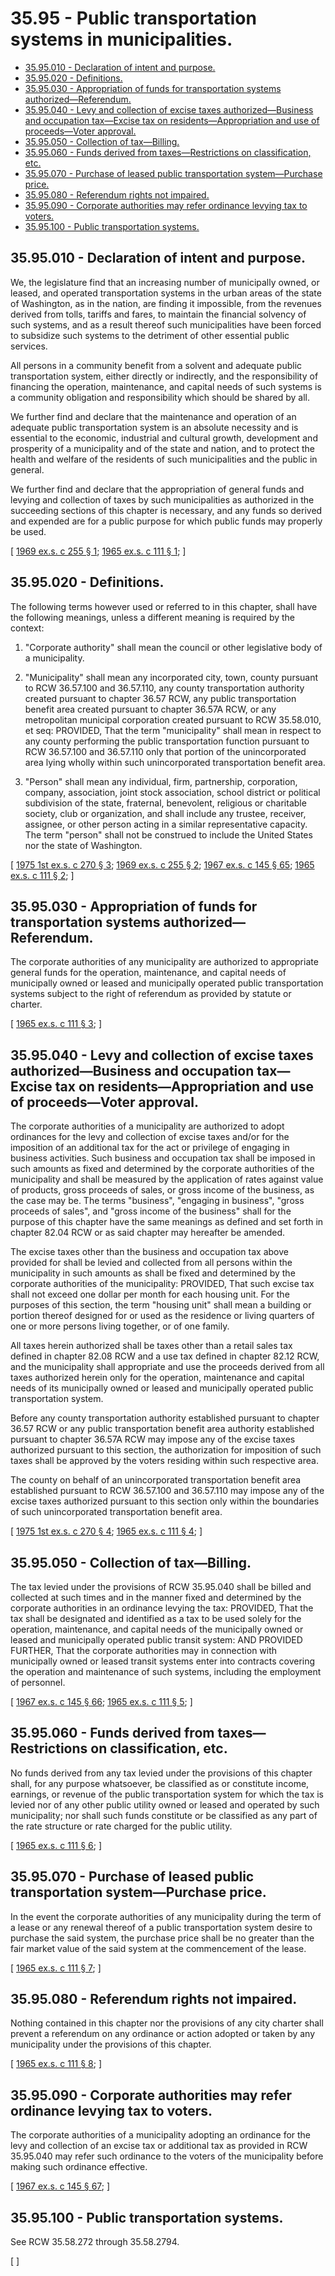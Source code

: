 # 35.95 - Public transportation systems in municipalities.
* [35.95.010 - Declaration of intent and purpose.](#3595010---declaration-of-intent-and-purpose)
* [35.95.020 - Definitions.](#3595020---definitions)
* [35.95.030 - Appropriation of funds for transportation systems authorized—Referendum.](#3595030---appropriation-of-funds-for-transportation-systems-authorizedreferendum)
* [35.95.040 - Levy and collection of excise taxes authorized—Business and occupation tax—Excise tax on residents—Appropriation and use of proceeds—Voter approval.](#3595040---levy-and-collection-of-excise-taxes-authorizedbusiness-and-occupation-taxexcise-tax-on-residentsappropriation-and-use-of-proceedsvoter-approval)
* [35.95.050 - Collection of tax—Billing.](#3595050---collection-of-taxbilling)
* [35.95.060 - Funds derived from taxes—Restrictions on classification, etc.](#3595060---funds-derived-from-taxesrestrictions-on-classification-etc)
* [35.95.070 - Purchase of leased public transportation system—Purchase price.](#3595070---purchase-of-leased-public-transportation-systempurchase-price)
* [35.95.080 - Referendum rights not impaired.](#3595080---referendum-rights-not-impaired)
* [35.95.090 - Corporate authorities may refer ordinance levying tax to voters.](#3595090---corporate-authorities-may-refer-ordinance-levying-tax-to-voters)
* [35.95.100 - Public transportation systems.](#3595100---public-transportation-systems)
## 35.95.010 - Declaration of intent and purpose.
We, the legislature find that an increasing number of municipally owned, or leased, and operated transportation systems in the urban areas of the state of Washington, as in the nation, are finding it impossible, from the revenues derived from tolls, tariffs and fares, to maintain the financial solvency of such systems, and as a result thereof such municipalities have been forced to subsidize such systems to the detriment of other essential public services.

All persons in a community benefit from a solvent and adequate public transportation system, either directly or indirectly, and the responsibility of financing the operation, maintenance, and capital needs of such systems is a community obligation and responsibility which should be shared by all.

We further find and declare that the maintenance and operation of an adequate public transportation system is an absolute necessity and is essential to the economic, industrial and cultural growth, development and prosperity of a municipality and of the state and nation, and to protect the health and welfare of the residents of such municipalities and the public in general.

We further find and declare that the appropriation of general funds and levying and collection of taxes by such municipalities as authorized in the succeeding sections of this chapter is necessary, and any funds so derived and expended are for a public purpose for which public funds may properly be used.

\[ [1969 ex.s. c 255 § 1](https://leg.wa.gov/CodeReviser/documents/sessionlaw/1969ex1c255.pdf?cite=1969%20ex.s.%20c%20255%20§%201); [1965 ex.s. c 111 § 1](https://leg.wa.gov/CodeReviser/documents/sessionlaw/1965ex1c111.pdf?cite=1965%20ex.s.%20c%20111%20§%201); \]

## 35.95.020 - Definitions.
The following terms however used or referred to in this chapter, shall have the following meanings, unless a different meaning is required by the context:

1. "Corporate authority" shall mean the council or other legislative body of a municipality.

2. "Municipality" shall mean any incorporated city, town, county pursuant to RCW 36.57.100 and 36.57.110, any county transportation authority created pursuant to chapter 36.57 RCW, any public transportation benefit area created pursuant to chapter 36.57A RCW, or any metropolitan municipal corporation created pursuant to RCW 35.58.010, et seq: PROVIDED, That the term "municipality" shall mean in respect to any county performing the public transportation function pursuant to RCW 36.57.100 and 36.57.110 only that portion of the unincorporated area lying wholly within such unincorporated transportation benefit area.

3. "Person" shall mean any individual, firm, partnership, corporation, company, association, joint stock association, school district or political subdivision of the state, fraternal, benevolent, religious or charitable society, club or organization, and shall include any trustee, receiver, assignee, or other person acting in a similar representative capacity. The term "person" shall not be construed to include the United States nor the state of Washington.

\[ [1975 1st ex.s. c 270 § 3](https://leg.wa.gov/CodeReviser/documents/sessionlaw/1975ex1c270.pdf?cite=1975%201st%20ex.s.%20c%20270%20§%203); [1969 ex.s. c 255 § 2](https://leg.wa.gov/CodeReviser/documents/sessionlaw/1969ex1c255.pdf?cite=1969%20ex.s.%20c%20255%20§%202); [1967 ex.s. c 145 § 65](https://leg.wa.gov/CodeReviser/documents/sessionlaw/1967ex1c145.pdf?cite=1967%20ex.s.%20c%20145%20§%2065); [1965 ex.s. c 111 § 2](https://leg.wa.gov/CodeReviser/documents/sessionlaw/1965ex1c111.pdf?cite=1965%20ex.s.%20c%20111%20§%202); \]

## 35.95.030 - Appropriation of funds for transportation systems authorized—Referendum.
The corporate authorities of any municipality are authorized to appropriate general funds for the operation, maintenance, and capital needs of municipally owned or leased and municipally operated public transportation systems subject to the right of referendum as provided by statute or charter.

\[ [1965 ex.s. c 111 § 3](https://leg.wa.gov/CodeReviser/documents/sessionlaw/1965ex1c111.pdf?cite=1965%20ex.s.%20c%20111%20§%203); \]

## 35.95.040 - Levy and collection of excise taxes authorized—Business and occupation tax—Excise tax on residents—Appropriation and use of proceeds—Voter approval.
The corporate authorities of a municipality are authorized to adopt ordinances for the levy and collection of excise taxes and/or for the imposition of an additional tax for the act or privilege of engaging in business activities. Such business and occupation tax shall be imposed in such amounts as fixed and determined by the corporate authorities of the municipality and shall be measured by the application of rates against value of products, gross proceeds of sales, or gross income of the business, as the case may be. The terms "business", "engaging in business", "gross proceeds of sales", and "gross income of the business" shall for the purpose of this chapter have the same meanings as defined and set forth in chapter 82.04 RCW or as said chapter may hereafter be amended.

The excise taxes other than the business and occupation tax above provided for shall be levied and collected from all persons within the municipality in such amounts as shall be fixed and determined by the corporate authorities of the municipality: PROVIDED, That such excise tax shall not exceed one dollar per month for each housing unit. For the purposes of this section, the term "housing unit" shall mean a building or portion thereof designed for or used as the residence or living quarters of one or more persons living together, or of one family.

All taxes herein authorized shall be taxes other than a retail sales tax defined in chapter 82.08 RCW and a use tax defined in chapter 82.12 RCW, and the municipality shall appropriate and use the proceeds derived from all taxes authorized herein only for the operation, maintenance and capital needs of its municipally owned or leased and municipally operated public transportation system.

Before any county transportation authority established pursuant to chapter 36.57 RCW or any public transportation benefit area authority established pursuant to chapter 36.57A RCW may impose any of the excise taxes authorized pursuant to this section, the authorization for imposition of such taxes shall be approved by the voters residing within such respective area.

The county on behalf of an unincorporated transportation benefit area established pursuant to RCW 36.57.100 and 36.57.110 may impose any of the excise taxes authorized pursuant to this section only within the boundaries of such unincorporated transportation benefit area.

\[ [1975 1st ex.s. c 270 § 4](https://leg.wa.gov/CodeReviser/documents/sessionlaw/1975ex1c270.pdf?cite=1975%201st%20ex.s.%20c%20270%20§%204); [1965 ex.s. c 111 § 4](https://leg.wa.gov/CodeReviser/documents/sessionlaw/1965ex1c111.pdf?cite=1965%20ex.s.%20c%20111%20§%204); \]

## 35.95.050 - Collection of tax—Billing.
The tax levied under the provisions of RCW 35.95.040 shall be billed and collected at such times and in the manner fixed and determined by the corporate authorities in an ordinance levying the tax: PROVIDED, That the tax shall be designated and identified as a tax to be used solely for the operation, maintenance, and capital needs of the municipally owned or leased and municipally operated public transit system: AND PROVIDED FURTHER, That the corporate authorities may in connection with municipally owned or leased transit systems enter into contracts covering the operation and maintenance of such systems, including the employment of personnel.

\[ [1967 ex.s. c 145 § 66](https://leg.wa.gov/CodeReviser/documents/sessionlaw/1967ex1c145.pdf?cite=1967%20ex.s.%20c%20145%20§%2066); [1965 ex.s. c 111 § 5](https://leg.wa.gov/CodeReviser/documents/sessionlaw/1965ex1c111.pdf?cite=1965%20ex.s.%20c%20111%20§%205); \]

## 35.95.060 - Funds derived from taxes—Restrictions on classification, etc.
No funds derived from any tax levied under the provisions of this chapter shall, for any purpose whatsoever, be classified as or constitute income, earnings, or revenue of the public transportation system for which the tax is levied nor of any other public utility owned or leased and operated by such municipality; nor shall such funds constitute or be classified as any part of the rate structure or rate charged for the public utility.

\[ [1965 ex.s. c 111 § 6](https://leg.wa.gov/CodeReviser/documents/sessionlaw/1965ex1c111.pdf?cite=1965%20ex.s.%20c%20111%20§%206); \]

## 35.95.070 - Purchase of leased public transportation system—Purchase price.
In the event the corporate authorities of any municipality during the term of a lease or any renewal thereof of a public transportation system desire to purchase the said system, the purchase price shall be no greater than the fair market value of the said system at the commencement of the lease.

\[ [1965 ex.s. c 111 § 7](https://leg.wa.gov/CodeReviser/documents/sessionlaw/1965ex1c111.pdf?cite=1965%20ex.s.%20c%20111%20§%207); \]

## 35.95.080 - Referendum rights not impaired.
Nothing contained in this chapter nor the provisions of any city charter shall prevent a referendum on any ordinance or action adopted or taken by any municipality under the provisions of this chapter.

\[ [1965 ex.s. c 111 § 8](https://leg.wa.gov/CodeReviser/documents/sessionlaw/1965ex1c111.pdf?cite=1965%20ex.s.%20c%20111%20§%208); \]

## 35.95.090 - Corporate authorities may refer ordinance levying tax to voters.
The corporate authorities of a municipality adopting an ordinance for the levy and collection of an excise tax or additional tax as provided in RCW 35.95.040 may refer such ordinance to the voters of the municipality before making such ordinance effective.

\[ [1967 ex.s. c 145 § 67](https://leg.wa.gov/CodeReviser/documents/sessionlaw/1967ex1c145.pdf?cite=1967%20ex.s.%20c%20145%20§%2067); \]

## 35.95.100 - Public transportation systems.
See RCW 35.58.272 through 35.58.2794.

\[ \]

